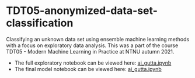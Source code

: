# TDT05-anonymized-data-set-classification
Classifying an unknown data set using ensemble machine learning methods with a focus on exploratory data analysis. 
This was a part of the course TDT05 - Modern Machine Learning in Practice at NTNU autumn 2021. 

- The full exploratory notebook can be viewed here: [ai_gutta.ipynb](notebooks/ai_gutta.ipynb)
- The final model notebook can be viewed here: [ai_gutta.ipynb](notebooks/catboost.ipynb)
